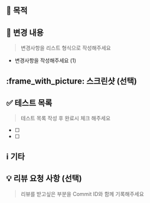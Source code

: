 ## :dart: 목적

## :pencil:  변경 내용
 > 변경사항을 리스트 형식으로 작성해주세요
 
 - 변경사항을 작성해주세요 (1)

## :frame_with_picture: 스크린샷 (선택)

## :white_check_mark: 테스트 목록
 > 테스트 목록 작성 후 완료시 체크 해주세요
 - [ ] 
 - [ ] 

## :information_source: 기타

## :bulb: 리뷰 요청 사항 (선택)
>  리뷰를 받고싶은 부분을 Commit ID와 함께 기록해주세요
